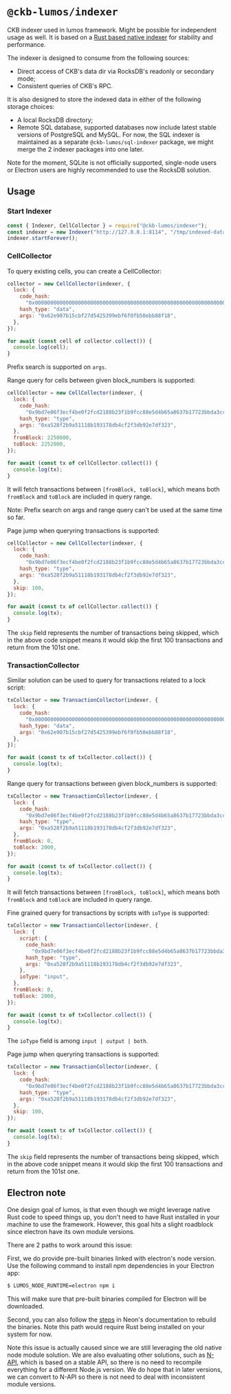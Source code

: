 # `@ckb-lumos/indexer`

CKB indexer used in lumos framework. Might be possible for independent usage as well. It is based on a [Rust based native indexer](https://github.com/quake/ckb-indexer) for stability and performance.

The indexer is designed to consume from the following sources:

* Direct access of CKB's data dir via RocksDB's readonly or secondary mode;
* Consistent queries of CKB's RPC.

It is also designed to store the indexed data in either of the following storage choices:

* A local RocksDB directory;
* Remote SQL database, supported databases now include latest stable versions of PostgreSQL and MySQL. For now, the SQL indexer is maintained as a separate `@ckb-lumos/sql-indexer` package, we might merge the 2 indexer packages into one later.

Note for the moment, SQLite is not officially supported, single-node users or Electron users are highly recommended to use the RocksDB solution.

## Usage

### Start Indexer

```javascript
const { Indexer, CellCollector } = require("@ckb-lumos/indexer");
const indexer = new Indexer("http://127.0.0.1:8114", "/tmp/indexed-data");
indexer.startForever();
```


### CellCollector

To query existing cells, you can create a CellCollector:

```javascript
collector = new CellCollector(indexer, {
  lock: {
    code_hash:
      "0x0000000000000000000000000000000000000000000000000000000000000000",
    hash_type: "data",
    args: "0x62e907b15cbf27d5425399ebf6f0fb50ebb88f18",
  },
});

for await (const cell of collector.collect()) {
  console.log(cell);
}
```

Prefix search is supported on `args`.

Range query for cells between given block_numbers is supported:

```javascript
cellCollector = new CellCollector(indexer, {
  lock: {
    code_hash: 
      "0x9bd7e06f3ecf4be0f2fcd2188b23f1b9fcc88e5d4b65a8637b17723bbda3cce8",
    hash_type: "type",
    args: "0xa528f2b9a51118b193178db4cf2f3db92e7df323",
  },
  fromBlock: 2250000,
  toBlock: 2252000,
});

for await (const tx of cellCollector.collect()) {
  console.log(tx);
}
```
It will fetch transactions between `[fromBlock, toBlock]`, which means both `fromBlock` and `toBlock` are included in query range.

Note: Prefix search on args and range query can't be used at the same time so far.

Page jump when queryring transactions is supported:

```javascript
cellCollector = new CellCollector(indexer, {
  lock: {
    code_hash: 
      "0x9bd7e06f3ecf4be0f2fcd2188b23f1b9fcc88e5d4b65a8637b17723bbda3cce8",
    hash_type: "type",
    args: "0xa528f2b9a51118b193178db4cf2f3db92e7df323",
  },
  skip: 100,
});

for await (const tx of cellCollector.collect()) {
  console.log(tx);
}
```

The `skip` field represents the number of transactions being skipped, which in the above code snippet means it would skip the first 100 transactions and return from the 101st one.

### TransactionCollector 

Similar solution can be used to query for transactions related to a lock script:

```javascript
txCollector = new TransactionCollector(indexer, {
  lock: {
    code_hash:
      "0x0000000000000000000000000000000000000000000000000000000000000000",
    hash_type: "data",
    args: "0x62e907b15cbf27d5425399ebf6f0fb50ebb88f18",
  },
});

for await (const tx of txCollector.collect()) {
  console.log(tx);
}
```

Range query for transactions between given block_numbers is supported:

```javascript
txCollector = new TransactionCollector(indexer, {
  lock: {
    code_hash: 
      "0x9bd7e06f3ecf4be0f2fcd2188b23f1b9fcc88e5d4b65a8637b17723bbda3cce8",
    hash_type: "type",
    args: "0xa528f2b9a51118b193178db4cf2f3db92e7df323",
  },
  fromBlock: 0,
  toBlock: 2000,
});

for await (const tx of txCollector.collect()) {
  console.log(tx);
}
```

It will fetch transactions between `[fromBlock, toBlock]`, which means both `fromBlock` and `toBlock` are included in query range.

Fine grained query for transactions by scripts with `ioType` is supported: 

```javascript
txCollector = new TransactionCollector(indexer, {
  lock: {
    script: {
      code_hash: 
        "0x9bd7e06f3ecf4be0f2fcd2188b23f1b9fcc88e5d4b65a8637b17723bbda3cce8",
      hash_type: "type",
      args: "0xa528f2b9a51118b193178db4cf2f3db92e7df323",
    },
    ioType: "input",
  },
  fromBlock: 0,
  toBlock: 2000,
});

for await (const tx of txCollector.collect()) {
  console.log(tx);
}
```

The `ioType` field is among `input | output | both`.


Page jump when queryring transactions is supported:

```javascript
txCollector = new TransactionCollector(indexer, {
  lock: {
    code_hash: 
      "0x9bd7e06f3ecf4be0f2fcd2188b23f1b9fcc88e5d4b65a8637b17723bbda3cce8",
    hash_type: "type",
    args: "0xa528f2b9a51118b193178db4cf2f3db92e7df323",
  },
  skip: 100,
});

for await (const tx of txCollector.collect()) {
  console.log(tx);
}
```

The `skip` field represents the number of transactions being skipped, which in the above code snippet means it would skip the first 100 transactions and return from the 101st one.


## Electron note

One design goal of lumos, is that even though we might leverage native Rust code to speed things up, you don't need to have Rust installed in your machine to use the framework. However, this goal hits a slight roadblock since electron have its own module versions.

There are 2 paths to work around this issue:

First, we do provide pre-built binaries linked with electron's node version. Use the following command to install npm dependencies in your Electron app:

```bash
$ LUMOS_NODE_RUNTIME=electron npm i
```

This will make sure that pre-built binaries compiled for Electron will be downloaded.

Second, you can also follow the [steps](https://neon-bindings.com/docs/electron-apps) in Neon's documentation to rebuild the binaries. Note this path would require Rust being installed on your system for now.

Note this issue is actually caused since we are still leveraging the old native node module solution. We are also evaluating other solutions, such as [N-API](https://medium.com/@atulanand94/beginners-guide-to-writing-nodejs-addons-using-c-and-n-api-node-addon-api-9b3b718a9a7f), which is based on a stable API, so there is no need to recompile everything for a different Node.js version. We do hope that in later versions, we can convert to N-API so there is not need to deal with inconsistent module versions.
